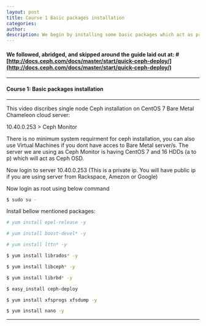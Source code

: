 ```yaml
---
layout: post
title: Course 1 Basic packages installation  
categories: 
author: 
description: We begin by installing some basic packages which act as prerequisites for Ceph installation.
---
```


#### We followed, abridged, and skipped around the guide laid out at: # [http://docs.ceph.com/docs/master/start/quick-ceph-deploy/](http://docs.ceph.com/docs/master/start/quick-ceph-deploy/)


  

* * *

#### Course 1: Basic packages installation #

* * *

This video discribes single node Ceph installation on CentOS 7 Bare Metal Chameleon cloud server:

10.40.0.253 > Ceph Monitor  

There is no minimum system requirment for ceph installation, you can also use Virtual Machines if you dont have acces to Bare Metal server/s. The server we are using as Ceph Monitor is having CentOS 7 and 16 HDDs (a to p) which will act as Ceph OSD. 

Now login to server 10.40.0.253 (This is a private ip. You will have public ip if you are using server from Rackspace, Amezon or Google) 
  
Now login as root using below command 

```sh
$ sudo su -
```
  
Install bellow mentioned packages:

```sh
# yum install epel-release -y
```
```sh
# yum install boost-devel* -y
```
```sh
# yum install lttn* -y
```
```sh
$ yum install librados* -y 
```
```sh
$ yum install libceph* -y
```
```sh
$ yum install librbd* -y
```
```sh
$ easy_install ceph-deploy
```
```sh
$ yum install xfsprogs xfsdump -y
```
```sh
$ yum install nano -y
```


* * *
